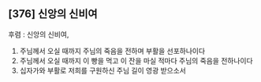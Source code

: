 ## [376] 신앙의 신비여

후렴 : 신앙의 신비여, 
1) 주님께서 오실 때까지 주님의 죽음을 전하며 부활을 선포하나이다
2) 주님께서 오실 때까지 이 빵을 먹고 이 잔을 마실 적마다 주님의 죽음을 전하나이다
3) 십자가와 부활로 저희를 구원하신 주님 길이 영광 받으소서
